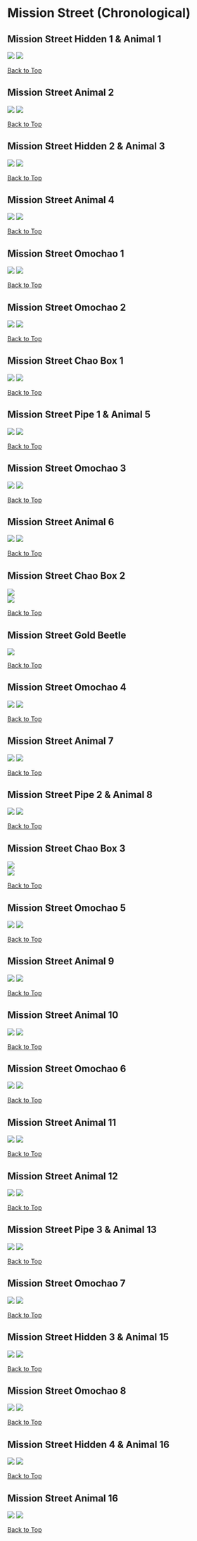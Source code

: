 # Mission Street (Chronological)

## Mission Street Hidden 1 & Animal 1
![](../MissionStreet/Hidden-1st-Far.webp)
![](../MissionStreet/Hidden-1st-Close.webp)

[Back to Top](#)

## Mission Street Animal 2
![](../MissionStreet/Animal-2nd-Far.webp)
![](../MissionStreet/Animal-2nd-Close.webp)

[Back to Top](#)

## Mission Street Hidden 2 & Animal 3
![](../MissionStreet/Hidden-2nd-Far.webp)
![](../MissionStreet/Hidden-2nd-Close.webp)

[Back to Top](#)

## Mission Street Animal 4
![](../MissionStreet/Animal-4th-Far.webp)
![](../MissionStreet/Animal-4th-Close.webp)

[Back to Top](#)

## Mission Street Omochao 1
![](../MissionStreet/Omochao-1st-Far.webp)
![](../MissionStreet/Omochao-1st-Close.webp)

[Back to Top](#)

## Mission Street Omochao 2
![](../MissionStreet/Omochao-2nd-Far.webp)
![](../MissionStreet/Omochao-2nd-Close.webp)

[Back to Top](#)

## Mission Street Chao Box 1
![](../MissionStreet/Chaobox-1st-Far.webp)
![](../MissionStreet/Chaobox-1st-Close.webp)  

[Back to Top](#)

## Mission Street Pipe 1 & Animal 5
![](../MissionStreet/Pipe-1st-Far.webp)
![](../MissionStreet/Pipe-1st-Close.webp)

[Back to Top](#)

## Mission Street Omochao 3
![](../MissionStreet/Omochao-3rd-Far.webp)
![](../MissionStreet/Omochao-3rd-Close.webp)

[Back to Top](#)

## Mission Street Animal 6
![](../MissionStreet/Animal-6th-Far.webp)
![](../MissionStreet/Animal-6th-Close.webp)

[Back to Top](#)

## Mission Street Chao Box 2
![](../MissionStreet/Chaobox-2nd-Far.webp)  
![](../MissionStreet/Chaobox-2nd-Close.webp)  

[Back to Top](#)

## Mission Street Gold Beetle
![](../MissionStreet/GoldBeetle-Close.webp)  

[Back to Top](#)

## Mission Street Omochao 4
![](../MissionStreet/Omochao-4th-Far.webp)
![](../MissionStreet/Omochao-4th-Close.webp)

[Back to Top](#)

## Mission Street Animal 7
![](../MissionStreet/Animal-7th-Far.webp)
![](../MissionStreet/Animal-7th-Close.webp)

[Back to Top](#)

## Mission Street Pipe 2 & Animal 8
![](../MissionStreet/Pipe-2nd-Far.webp)
![](../MissionStreet/Pipe-2nd-Close.webp)

[Back to Top](#)

## Mission Street Chao Box 3
![](../MissionStreet/Chaobox-3rd-Far.webp)  
![](../MissionStreet/Chaobox-3rd-Close.webp)

[Back to Top](#)

## Mission Street Omochao 5
![](../MissionStreet/Omochao-5th-Far.webp)
![](../MissionStreet/Omochao-5th-Close.webp)

[Back to Top](#)

## Mission Street Animal 9
![](../MissionStreet/Animal-9th-Far.webp)
![](../MissionStreet/Animal-9th-Close.webp)

[Back to Top](#)

## Mission Street Animal 10
![](../MissionStreet/Animal-10th-Far.webp)
![](../MissionStreet/Animal-10th-Close.webp)

[Back to Top](#)

## Mission Street Omochao 6
![](../MissionStreet/Omochao-6th-Far.webp)
![](../MissionStreet/Omochao-6th-Close.webp)

[Back to Top](#)

## Mission Street Animal 11
![](../MissionStreet/Animal-11th-Far.webp)
![](../MissionStreet/Animal-11th-Close.webp)

[Back to Top](#)

## Mission Street Animal 12
![](../MissionStreet/Animal-12th-Far.webp)
![](../MissionStreet/Animal-12th-Close.webp)

[Back to Top](#)

## Mission Street Pipe 3 & Animal 13
![](../MissionStreet/Pipe-3rd-Far.webp)
![](../MissionStreet/Pipe-3rd-Close.webp)

[Back to Top](#)

## Mission Street Omochao 7
![](../MissionStreet/Omochao-7th-Far.webp)
![](../MissionStreet/Omochao-7th-Close.webp)

[Back to Top](#)

## Mission Street Hidden 3 & Animal 15
![](../MissionStreet/Hidden-3rd-Far.webp)
![](../MissionStreet/Hidden-3rd-Close.webp)

[Back to Top](#)

## Mission Street Omochao 8
![](../MissionStreet/Omochao-8th-Far.webp)
![](../MissionStreet/Omochao-8th-Close.webp)

[Back to Top](#)

## Mission Street Hidden 4 & Animal 16
![](../MissionStreet/Hidden-4th-Far.webp)
![](../MissionStreet/Hidden-4th-Close.webp)

[Back to Top](#)

## Mission Street Animal 16
![](../MissionStreet/Animal-16th-Far.webp)
![](../MissionStreet/Animal-16th-Close.webp)

[Back to Top](#)

